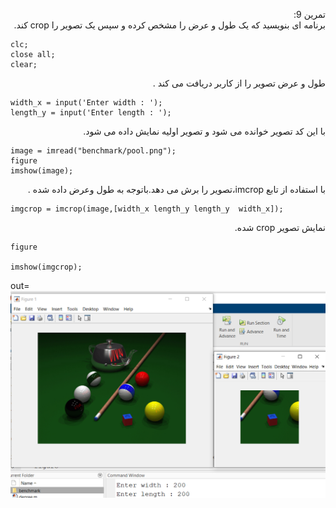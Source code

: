 <div dir ="rtl">

تمرین 9:<br/>
        برنامه ای بنویسید که یک طول و عرض را مشخص کرده و سپس یک تصویر را crop کند. <br/>

</div>

```
clc;
close all;
clear;
```
<div dir ="rtl">
طول و عرض تصویر را از کاربر دریافت  می کند . <br/>
</div>

```
width_x = input('Enter width : ');
length_y = input('Enter length : ');
```
<div dir ="rtl">
با این کد تصویر خوانده می شود و تصویر اولیه نمایش داده می شود. <br/>
</div>

```
image = imread("benchmark/pool.png");
figure
imshow(image);

```

<div dir ="rtl">
با استفاده از تابع imcrop،تصویر را برش می دهد.باتوجه به طول وعرض داده شده .<br/>
</div>

```
imgcrop = imcrop(image,[width_x length_y length_y  width_x]);
```
<div dir ="rtl">
 نمایش تصویر crop شده.<br/>
</div>

```
figure

imshow(imgcrop);
```

out=![out](https://github.com/semnan-university-ai/image-processing-class/blob/main/excersiecs/FatemehSeyfi/9/q9.png)
